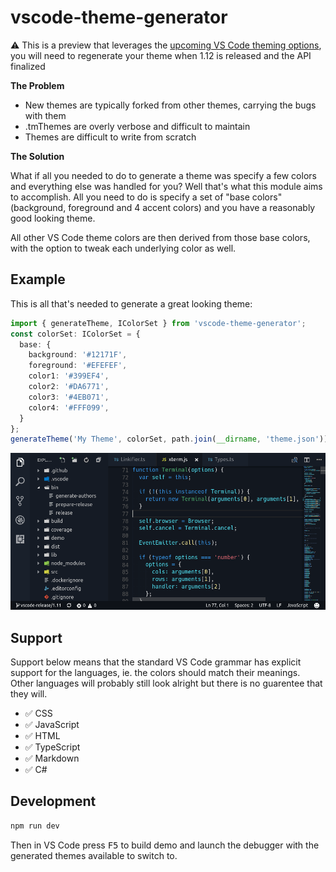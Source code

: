 # vscode-theme-generator

⚠️ This is a preview that leverages the [upcoming VS Code theming options](https://github.com/Microsoft/vscode/issues/3112), you will need to regenerate your theme when 1.12 is released and the API finalized

**The Problem**

- New themes are typically forked from other themes, carrying the bugs with them
- .tmThemes are overly verbose and difficult to maintain
- Themes are difficult to write from scratch

**The Solution**

What if all you needed to do to generate a theme was specify a few colors and everything else was handled for you? Well that's what this module aims to accomplish. All you need to do is specify a set of "base colors" (background, foreground and 4 accent colors) and you have a reasonably good looking theme.

All other VS Code theme colors are then derived from those base colors, with the option to tweak each underlying color as well.

## Example

This is all that's needed to generate a great looking theme:

```ts
import { generateTheme, IColorSet } from 'vscode-theme-generator';
const colorSet: IColorSet = {
  base: {
    background: '#12171F',
    foreground: '#EFEFEF',
    color1: '#399EF4',
    color2: '#DA6771',
    color3: '#4EB071',
    color4: '#FFF099',
  }
};
generateTheme('My Theme', colorSet, path.join(__dirname, 'theme.json'));
```

![](./images/example.png)

## Support

Support below means that the standard VS Code grammar has explicit support for the languages, ie. the colors should match their meanings. Other languages will probably still look alright but there is no guarentee that they will.

- :white_check_mark: CSS
- :white_check_mark: JavaScript
- :white_check_mark: HTML
- :white_check_mark: TypeScript
- :white_check_mark: Markdown
- :white_check_mark: C#

## Development

```bash
npm run dev
```

Then in VS Code press <kbd>F5</kbd> to build demo and launch the debugger with the generated themes available to switch to.
